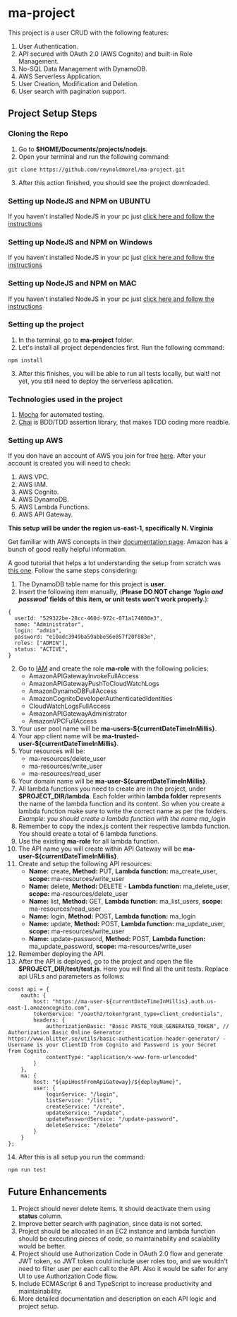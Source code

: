 # ma-project
This project is a user CRUD with the following features:
1. User Authentication.
2. API secured with OAuth 2.0 (AWS Cognito) and built-in Role Management.
3. No-SQL Data Management with DynamoDB.
4. AWS Serverless Application.
5. User Creation, Modification and Deletion.
6. User search with pagination support.
## Project Setup Steps
### Cloning the Repo
1. Go to **$HOME/Documents/projects/nodejs**.
2. Open your terminal and run the following command: 
```
git clone https://github.com/reynoldmorel/ma-project.git
```
3. After this action finished, you should see the project downloaded.
### Setting up NodeJS and NPM on UBUNTU
If you haven't installed NodeJS in your pc just [click here and follow the instructions](https://tecadmin.net/install-latest-nodejs-npm-on-ubuntu/)
### Setting up NodeJS and NPM on Windows
If you haven't installed NodeJS in your pc just [click here and follow the instructions](https://www.guru99.com/download-install-node-js.html)
### Setting up NodeJS and NPM on MAC
If you haven't installed NodeJS in your pc just [click here and follow the instructions](https://treehouse.github.io/installation-guides/mac/node-mac.html)
### Setting up the project
1. In the terminal, go to **ma-project** folder.
2. Let's install all project dependencies first. Run the following command: 
```
npm install
```
3. After this finishes, you will be able to run all tests locally, but wait! not yet, you still need to deploy the serverless aplication. 
### Technologies used in the project
1. [Mocha](https://mochajs.org/) for automated testing.
2. [Chai](https://www.chaijs.com/) is BDD/TDD assertion library, that makes TDD coding more readble.
### Setting up AWS
If you don have an account of AWS you join for free [here](https://aws.amazon.com/free/). After your account is created you will need to check:
1. AWS VPC.
2. AWS IAM.
3. AWS Cognito.
4. AWS DynamoDB.
5. AWS Lambda Functions.
6. AWS API Gateway.

**This setup will be under the region us-east-1, specifically N. Virginia**

Get familiar with AWS concepts in their [documentation page](https://docs.aws.amazon.com/). Amazon has a bunch of good really helpful information. 

A good tutorial that helps a lot understanding the setup from scratch was [this one](https://medium.com/@awskarthik82/part-1-securing-aws-api-gateway-using-aws-cognito-oauth2-scopes-410e7fb4a4c0). Follow the same steps considering:

1. The DynamoDB table name for this project is **user**.
2. Insert the following item manually, (**Please DO NOT change _'login and passwod'_ fields of this item, or unit tests won't work properly.**):
```
{
  userId: "529322be-28cc-460d-972c-071a174080e3",
  name: "Administrator",
  login: "admin",
  password: "e10adc3949ba59abbe56e057f20f883e",
  roles: ["ADMIN"],
  status: "ACTIVE",
}
```
2. Go to [IAM](https://console.aws.amazon.com/iam/home?region=us-east-1#/home) and create the role **ma-role** with the following policies:
    * AmazonAPIGatewayInvokeFullAccess
    * AmazonAPIGatewayPushToCloudWatchLogs
    * AmazonDynamoDBFullAccess
    * AmazonCognitoDeveloperAuthenticatedIdentities
    * CloudWatchLogsFullAccess
    * AmazonAPIGatewayAdministrator
    * AmazonVPCFullAccess
3. Your user pool name will be **ma-users-${currentDateTimeInMillis}**.
4. Your app client name will be **ma-trusted-user-${currentDateTimeInMillis}**.
5. Your resources will be:
    * ma-resources/delete_user
    * ma-resources/write_user
    * ma-resources/read_user
6. Your domain name will be **ma-user-${currentDateTimeInMillis}**.
7. All lambda functions you need to create are in the project, under **$PROJECT_DIR/lambda**. Each folder within **lambda folder** represents the name of the lambda function and its content. So when you create a lambda function make sure to write the correct name as per the folders. *Example: you should create a lambda function with the name ma_login*
8. Remember to copy the index.js content their respective lambda function. You should create a total of 6 lambda functions.
9. Use the existing **ma-role** for all lambda function.
10. The API name you will create within API Gateway will be **ma-user-${currentDateTimeInMillis}**.
11. Create and setup the following API resources:
    * **Name:** create, **Method:** PUT, **Lambda function:** ma_create_user, **scope:** ma-resources/write_user
    * **Name:** delete, **Method:** DELETE - **Lambda function:** ma_delete_user, **scope:** ma-resources/delete_user
    * **Name:** list, **Method:** GET, **Lambda function:** ma_list_users, **scope:** ma-resources/read_user
    * **Name:** login, **Method:** POST, **Lambda function:** ma_login
    * **Name:** update, **Method:** POST, **Lambda function:** ma_update_user, **scope:** ma-resources/write_user
    * **Name:** update-password, **Method:** POST, **Lambda function:** ma_update_password, **scope:** ma-resources/write_user
12. Remember deploying the API.
13. After the API is deployed, go to the project and open the file **$PROJECT_DIR/test/test.js**. Here you will find all the unit tests. Replace api URLs and parameters as follows:
```
const api = {
    oauth: {
        host: "https://ma-user-${currentDateTimeInMillis}.auth.us-east-1.amazoncognito.com",
        tokenService: "/oauth2/token?grant_type=client_credentials",
        headers: {
            authorizationBasic: "Basic PASTE_YOUR_GENERATED_TOKEN", // Authorization Basic Online Generator: https://www.blitter.se/utils/basic-authentication-header-generator/ - Username is your ClientID from Cognito and Password is your Secret from Cognito.
            contentType: "application/x-www-form-urlencoded"
        }
    },
    ma: {
        host: "${apiHostFromApiGateway}/${deployName}",
        user: {
            loginService: "/login",
            listService: "/list",
            createService: "/create",
            updateService: "/update",
            updatePasswordService: "/update-password",
            deleteService: "/delete"
        }
    }
};
```
14. After this is all setup you run the command:
```
npm run test
```
## Future Enhancements
1. Project should never delete items. It should deactivate them using **status** column.
2. Improve better search with pagination, since data is not sorted.
3. Project should be allocated in an EC2 instance and lambda function should be executing pieces of code, so maintainability and scalability would be better.
4. Project should use Authorization Code in OAuth 2.0 flow and generate JWT token, so JWT token could include user roles too, and we wouldn't need to filter user per each call to the API. Also it would be safer for any UI to use Authorization Code flow.
5. Include ECMAScript 6 and TypeScript to increase productivity and maintainability.
6. More detailed documentation and description on each API logic and project setup.
